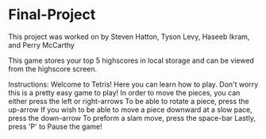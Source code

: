 # Final-Project

This project was worked on by Steven Hatton, Tyson Levy, Haseeb Ikram, and Perry McCarthy

This game stores your top 5 highscores in local storage and can be viewed from the highscore screen.

Instructions:
Welcome to Tetris! Here you can learn how to play. Don't worry this is a pretty easy game to play!
In order to move the pieces, you can either press the left or right-arrows
To be able to rotate a piece, press the up-arrow
If you wish to be able to move a piece downward at a slow pace, press the down-arrow
To preform a slam move, press the space-bar
Lastly, press 'P' to Pause the game!